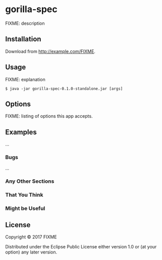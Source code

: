 # gorilla-spec

FIXME: description

## Installation

Download from http://example.com/FIXME.

## Usage

FIXME: explanation

    $ java -jar gorilla-spec-0.1.0-standalone.jar [args]

## Options

FIXME: listing of options this app accepts.

## Examples

...

### Bugs

...

### Any Other Sections
### That You Think
### Might be Useful

## License

Copyright © 2017 FIXME

Distributed under the Eclipse Public License either version 1.0 or (at
your option) any later version.
